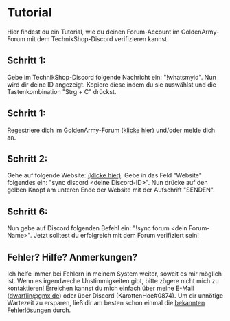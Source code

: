 # Tutorial
Hier findest du ein Tutorial, wie du deinen Forum-Account im GoldenArmy-Forum mit dem TechnikShop-Discord verifizieren kannst.

## Schritt 1:
Gebe im TechnikShop-Discord folgende Nachricht ein: "!whatsmyid". Nun wird dir deine ID angezeigt. Kopiere diese indem du sie auswählst und die Tastenkombination "Strg + C" drückst.

## Schritt 1:
Regestriere dich im GoldenArmy-Forum [(klicke hier)](https://goldenarmy.de/) und/oder melde dich an.

## Schritt 2:
Gehe auf folgende Website: [(klicke hier)](https://goldenarmy.de/index.php?route=/user/settings/). Gebe in das Feld "Website" folgendes ein: "sync discord \<deine Discord-ID\>". Nun drücke auf den gelben Knopf am unteren Ende der Website mit der Aufschrift "SENDEN".

## Schritt 6:
Nun gebe auf Discord folgenden Befehl ein: "!sync forum \<dein Forum-Name\>". Jetzt solltest du erfolgreich mit dem Forum verifiziert sein!

## Fehler? Hilfe? Anmerkungen?
Ich helfe immer bei Fehlern in meinem System weiter, soweit es mir möglich ist. Wenn es irgendweche Unstimmigkeiten gibt, bitte zögere nicht mich zu kontaktieren! Erreichen kannst du mich einfach über meine E-Mail (dwarflin@gmx.de) oder über Discord (KarottenHoe#0874). Um dir unnötige Wartezeit zu ersparen, ließ dir am besten schon einmal die [bekannten Fehlerlösungen](https://github.com/DwarflinDeveloping/TechnikShop-docs/blob/main/troubleshooting.md) durch.
